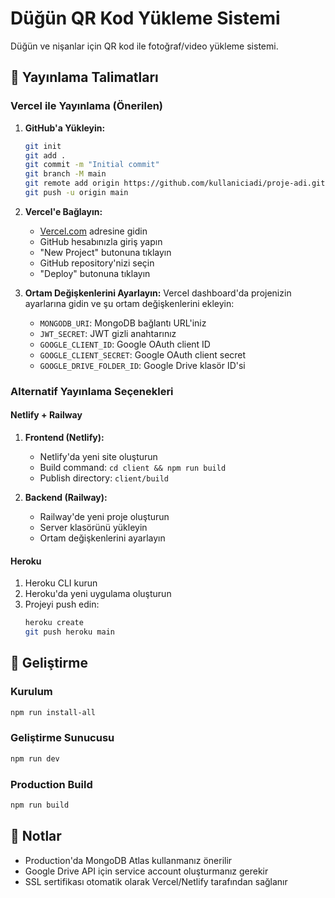 # Düğün QR Kod Yükleme Sistemi

Düğün ve nişanlar için QR kod ile fotoğraf/video yükleme sistemi.

## 🚀 Yayınlama Talimatları

### Vercel ile Yayınlama (Önerilen)

1. **GitHub'a Yükleyin:**
   ```bash
   git init
   git add .
   git commit -m "Initial commit"
   git branch -M main
   git remote add origin https://github.com/kullaniciadi/proje-adi.git
   git push -u origin main
   ```

2. **Vercel'e Bağlayın:**
   - [Vercel.com](https://vercel.com) adresine gidin
   - GitHub hesabınızla giriş yapın
   - "New Project" butonuna tıklayın
   - GitHub repository'nizi seçin
   - "Deploy" butonuna tıklayın

3. **Ortam Değişkenlerini Ayarlayın:**
   Vercel dashboard'da projenizin ayarlarına gidin ve şu ortam değişkenlerini ekleyin:
   - `MONGODB_URI`: MongoDB bağlantı URL'iniz
   - `JWT_SECRET`: JWT gizli anahtarınız
   - `GOOGLE_CLIENT_ID`: Google OAuth client ID
   - `GOOGLE_CLIENT_SECRET`: Google OAuth client secret
   - `GOOGLE_DRIVE_FOLDER_ID`: Google Drive klasör ID'si

### Alternatif Yayınlama Seçenekleri

#### Netlify + Railway
1. **Frontend (Netlify):**
   - Netlify'da yeni site oluşturun
   - Build command: `cd client && npm run build`
   - Publish directory: `client/build`

2. **Backend (Railway):**
   - Railway'de yeni proje oluşturun
   - Server klasörünü yükleyin
   - Ortam değişkenlerini ayarlayın

#### Heroku
1. Heroku CLI kurun
2. Heroku'da yeni uygulama oluşturun
3. Projeyi push edin:
   ```bash
   heroku create
   git push heroku main
   ```

## 🔧 Geliştirme

### Kurulum
```bash
npm run install-all
```

### Geliştirme Sunucusu
```bash
npm run dev
```

### Production Build
```bash
npm run build
```

## 📝 Notlar

- Production'da MongoDB Atlas kullanmanız önerilir
- Google Drive API için service account oluşturmanız gerekir
- SSL sertifikası otomatik olarak Vercel/Netlify tarafından sağlanır 